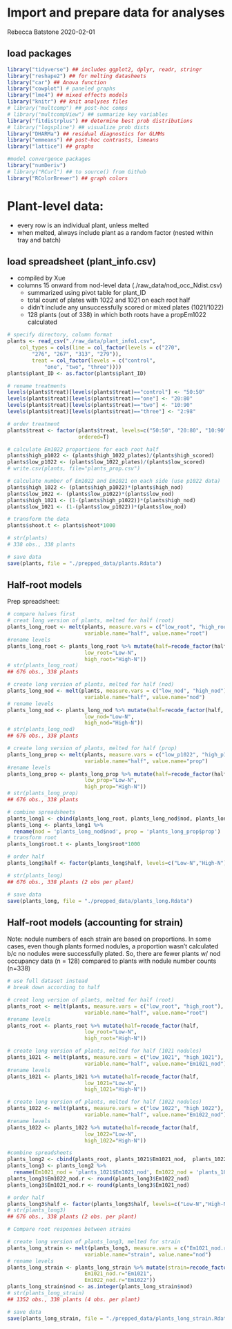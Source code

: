 Import and prepare data for analyses
================
Rebecca Batstone
2020-02-01

## load packages

``` r
library("tidyverse") ## includes ggplot2, dplyr, readr, stringr
library("reshape2") ## for melting datasheets
library("car") ## Anova function
library("cowplot") # paneled graphs
library("lme4") ## mixed effects models
library("knitr") ## knit analyses files
# library("multcomp") ## post-hoc comps
# library("multcompView") ## summarize key variables
library("fitdistrplus") ## determine best prob distributions
# library("logspline") ## visualize prob dists
library("DHARMa") ## residual diagnostics for GLMMs
library("emmeans") ## post-hoc contrasts, lsmeans
library("lattice") ## graphs

#model convergence packages
library("numDeriv")
# library("RCurl") ## to source() from Github
library("RColorBrewer") ## graph colors
```

# Plant-level data:

  - every row is an individual plant, unless melted
  - when melted, always include plant as a random factor (nested within
    tray and batch)

## load spreadsheet (plant\_info.csv)

  - compiled by Xue
  - columns 15 onward from nod-level data
    (./raw\_data/nod\_occ\_Ndist.csv)
      - summarized using pivot table for plant\_ID
      - total count of plates with 1022 and 1021 on each root half
      - didn’t include any unsuccessfully scored or mixed plates
        (1021/1022)
      - 128 plants (out of 338) in which both roots have a propEm1022
        calculated

<!-- end list -->

``` r
# specify directory, column format
plants <- read_csv("./raw_data/plant_info1.csv", 
    col_types = cols(line = col_factor(levels = c("270", 
        "276", "267", "313", "279")), 
        treat = col_factor(levels = c("control", 
            "one", "two", "three"))))
plants$plant_ID <- as.factor(plants$plant_ID)

# rename treatments
levels(plants$treat)[levels(plants$treat)=="control"] <- "50:50"
levels(plants$treat)[levels(plants$treat)=="one"] <- "20:80"
levels(plants$treat)[levels(plants$treat)=="two"] <- "10:90"
levels(plants$treat)[levels(plants$treat)=="three"] <- "2:98"

# order treatment
plants$treat <- factor(plants$treat, levels=c("50:50", "20:80", "10:90", "2:98"),
                       ordered=T)

# calculate Em1022 proportions for each root half
plants$high_p1022 <- (plants$high_1022_plates)/(plants$high_scored)
plants$low_p1022 <- (plants$low_1022_plates)/(plants$low_scored)
# write.csv(plants, file="plants_prop.csv")

# calculate number of Em1022 and Em1021 on each side (use p1022 data)
plants$high_1022 <- (plants$high_p1022)*(plants$high_nod)
plants$low_1022 <- (plants$low_p1022)*(plants$low_nod)
plants$high_1021 <- (1-(plants$high_p1022))*(plants$high_nod)
plants$low_1021 <- (1-(plants$low_p1022))*(plants$low_nod)

# transform the data
plants$shoot.t <- plants$shoot*1000

# str(plants)
# 338 obs., 338 plants

# save data
save(plants, file = "./prepped_data/plants.Rdata")
```

## Half-root models

Prep spreadsheet:

``` r
# compare halves first
# creat long version of plants, melted for half (root)
plants_long_root <- melt(plants, measure.vars = c("low_root", "high_root"),
                         variable.name="half", value.name="root")
#rename levels
plants_long_root <- plants_long_root %>% mutate(half=recode_factor(half, 
                         low_root="Low-N",
                         high_root="High-N"))
# str(plants_long_root)
## 676 obs., 338 plants

# create long version of plants, melted for half (nod)
plants_long_nod <- melt(plants, measure.vars = c("low_nod", "high_nod"),
                         variable.name="half", value.name="nod")
# rename levels
plants_long_nod <- plants_long_nod %>% mutate(half=recode_factor(half, 
                         low_nod="Low-N",
                         high_nod="High-N"))
# str(plants_long_nod)
## 676 obs., 338 plants

# create long version of plants, melted for half (prop)
plants_long_prop <- melt(plants, measure.vars = c("low_p1022", "high_p1022"),
                         variable.name="half", value.name="prop")
#rename levels
plants_long_prop <- plants_long_prop %>% mutate(half=recode_factor(half, 
                         low_prop="Low-N",
                         high_prop="High-N"))
# str(plants_long_prop)
## 676 obs., 338 plants

# combine spreadsheets
plants_long1 <- cbind(plants_long_root, plants_long_nod$nod, plants_long_prop$prop)
plants_long <- plants_long1 %>%
  rename(nod = 'plants_long_nod$nod', prop = 'plants_long_prop$prop')
# transform root
plants_long$root.t <- plants_long$root*1000

# order half
plants_long$half <- factor(plants_long$half, levels=c("Low-N","High-N"), ordered=T)

# str(plants_long)
## 676 obs., 338 plants (2 obs per plant)

# save data
save(plants_long, file = "./prepped_data/plants_long.Rdata")
```

## Half-root models (accounting for strain)

Note: nodule numbers of each strain are based on proportions. In some
cases, even though plants formed nodules, a proportion wasn’t calculated
b/c no nodules were successfully plated. So, there are fewer plants w/
nod occupancy data (n = 128) compared to plants with nodule number
counts (n=338)

``` r
# use full dataset instead
# break down according to half

# creat long version of plants, melted for half (root)
plants_root <- melt(plants, measure.vars = c("low_root", "high_root"),
                         variable.name="half", value.name="root")
#rename levels
plants_root <- plants_root %>% mutate(half=recode_factor(half, 
                         low_root="Low-N",
                         high_root="High-N"))

# create long version of plants, melted for half (1021 nodules)
plants_1021 <- melt(plants, measure.vars = c("low_1021", "high_1021"),
                         variable.name="half", value.name="Em1021_nod")
#rename levels
plants_1021 <- plants_1021 %>% mutate(half=recode_factor(half, 
                         low_1021="Low-N",
                         high_1021="High-N"))

# create long version of plants, melted for half (1022 nodules)
plants_1022 <- melt(plants, measure.vars = c("low_1022", "high_1022"),
                         variable.name="half", value.name="Em1022_nod")
#rename levels
plants_1022 <- plants_1022 %>% mutate(half=recode_factor(half, 
                         low_1022="Low-N",
                         high_1022="High-N"))

#combine spreadsheets
plants_long2 <- cbind(plants_root, plants_1021$Em1021_nod,  plants_1022$Em1022_nod)
plants_long3 <- plants_long2 %>%
  rename(Em1021_nod = 'plants_1021$Em1021_nod', Em1022_nod = 'plants_1022$Em1022_nod')
plants_long3$Em1022_nod.r <- round(plants_long3$Em1022_nod)
plants_long3$Em1021_nod.r <- round(plants_long3$Em1021_nod)

# order half
plants_long3$half <- factor(plants_long3$half, levels=c("Low-N","High-N"), ordered=T)
# str(plants_long3)
## 676 obs., 338 plants (2 obs. per plant)

# Compare root responses between strains

# create long version of plants_long3, melted for strain
plants_long_strain <- melt(plants_long3, measure.vars = c("Em1021_nod.r", "Em1022_nod.r"),
                         variable.name="strain", value.name="nod")
# rename levels
plants_long_strain <- plants_long_strain %>% mutate(strain=recode_factor(strain, 
                         Em1021_nod.r="Em1021",
                         Em1022_nod.r="Em1022"))
plants_long_strain$nod <- as.integer(plants_long_strain$nod)
# str(plants_long_strain)
## 1352 obs., 338 plants (4 obs. per plant)

# save data
save(plants_long_strain, file = "./prepped_data/plants_long_strain.Rdata")
```
